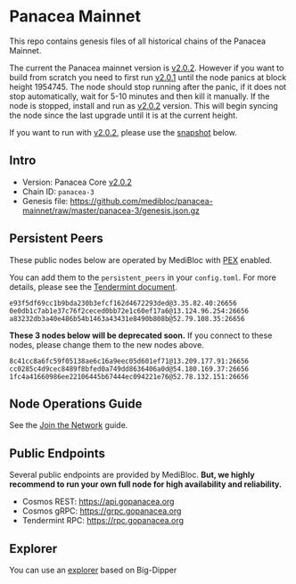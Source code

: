 # Panacea Mainnet

This repo contains genesis files of all historical chains of the Panacea Mainnet.

The current the Panacea mainnet version is [v2.0.2](https://github.com/medibloc/panacea-core/releases/tag/v2.0.2). However if you want to build from scratch you need to first run [v2.0.1](https://github.com/medibloc/panacea-core/releases/tag/v2.0.1) until the node panics at block height 1954745. The node should stop running after the panic, if it does not stop automatically, wait for 5-10 minutes and then kill it manually. If the node is stopped, install and run as [v2.0.2](https://github.com/medibloc/panacea-core/releases/tag/v2.0.2) version. This will begin syncing the node since the last upgrade until it is at the current height.

If you want to run with [v2.0.2](https://github.com/medibloc/panacea-core/releases/tag/v2.0.2), please use the [snapshot](./panacea-3/v2.0.2/snapshot.md) below.


## Intro

- Version: Panacea Core [v2.0.2](https://github.com/medibloc/panacea-core/releases/tag/v2.0.2)
- Chain ID: `panacea-3`
- Genesis file: https://github.com/medibloc/panacea-mainnet/raw/master/panacea-3/genesis.json.gz


## Persistent Peers

These public nodes below are operated by MediBloc with [PEX](https://docs.tendermint.com/master/spec/p2p/messages/pex.html) enabled.

You can add them to the `persistent_peers` in your `config.toml`. For more details, please see the [Tendermint document](https://docs.tendermint.com/master/tendermint-core/using-tendermint.html#peers).

```
e93f5df69cc1b9bda230b3efcf162d4672293ded@3.35.82.40:26656
0e0db1c7ab1e37c76f2ceced0bb72e1c60ef17a6@13.124.96.254:26656
a83232db3a40e486b54b1463a43431e8490b808b@52.79.108.35:26656
```

**These 3 nodes below will be deprecated soon.**
If you connect to these nodes, please change them to the new nodes above.
```
8c41cc8a6fc59f05138ae6c16a9eec05d601ef71@13.209.177.91:26656
cc0285c4d9cec8489f8bfed0a749dd8636406a0d@54.180.169.37:26656
1fc4a41660986ee22106445b67444ec094221e76@52.78.132.151:26656
```


## Node Operations Guide

See the [Join the Network](https://medibloc.gitbook.io/panacea-core/guide/join-the-network) guide.


## Public Endpoints

Several public endpoints are provided by MediBloc.
**But, we highly recommend to run your own full node for high availability and reliability.**

- Cosmos REST: https://api.gopanacea.org
- Cosmos gRPC: https://grpc.gopanacea.org
- Tendermint RPC: https://rpc.gopanacea.org


## Explorer

You can use an [explorer](https://explorer.gopanacea.org/) based on Big-Dipper

